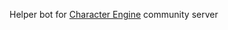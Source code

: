 Helper bot for [Character Engine](https://github.com/drizzle-mizzle/Character-Engine-Discord) community server

